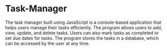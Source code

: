 # Task-Manager
The task manager built using JavaScript is a console-based application that helps users manage their tasks efficiently. The program allows users to add, view, update, and delete tasks. Users can also mark tasks as completed or set due dates for tasks. The program stores the tasks in a database, which can be accessed by the user at any time. 

